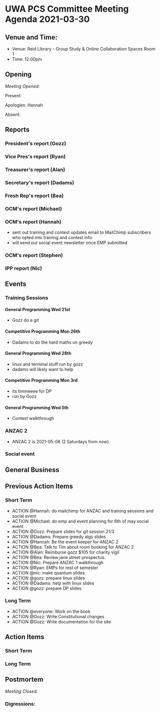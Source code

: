 # UWA PCS Committee Meeting Agenda 2021-03-30

## Venue and Time:

- Venue: Reid Library - Group Study & Online Collaboration Spaces Room 1
- Time: 12:00pm

## Opening

*Meeting Opened:*

Present:

Apologies: Hannah

Absent:

## Reports

### President's report (Gozz)

### Vice Pres's report (Ryan)

### Treasurer's report (Alan)

### Secretary's report (Dadams)

### Fresh Rep's report (Bea)

### OCM's report (Michael)

### OCM's report (Hannah)
- sent out training and contest updates email to MailChimp subscribers who opted into training and contest info
- will send out social event newsletter once EMP submitted

### OCM's report (Stephen)

### IPP report (Nic)

## Events

### Training Sessions


#### General Programming Wed 21st

- Gozz do a git

#### Competitive Programming Mon 26th

- Dadams to do the hard maths on greedy

#### General Programming Wed 28th

- linux and terminal stuff run by gozz
- dadams will likely want to help

#### Competitive Programming Mon 3rd

- its timmeeee for DP
- run by Gozz

#### General Programming Wed 5th

- Contest walkthrough

### ANZAC 2

- ANZAC 2 is 2021-05-08 (2 Saturdays from now).

### Social event

## General Business

## Previous Action Items

### Short Term

- ACTION @Hannah: do mailchimp for ANZAC and training sessions and social event
- ACTION @Michael: do emp and event planning for 6th of may social event
- ACTION @Gozz: Prepare slides for git session 21/3
- ACTION @Dadams: Prepare greedy algs slides
- ACTION @Hannah: Be the event keeper for ANZAC 2
- ACTION @Bea: Talk to Tim about room booking for ANZAC 2
- ACTION @Alan: Reimburse gozz $105 for charity vigil
- ACTION @Bea: Review jane street prospectus.
- ACTION @Nic: Prepare ANZAC 1 walkthrough
- ACTION @Ryan: EMPs for rest of semester
- ACTION @nic: make quantum slides
- ACTION @gozz: prepare linux slides
- ACTION @Dadams: help with linux slides
- ACTION @gozz: prepare DP slides

### Long Term

- ACTION @everyone: Work on the book
- ACTION @Gozz: Write Constitutional changes
- ACTION @Gozz: Write documentation for the site

## Action Items

### Short Term

### Long Term

## Postmortem

*Meeting Closed:*

### Digressions: 
